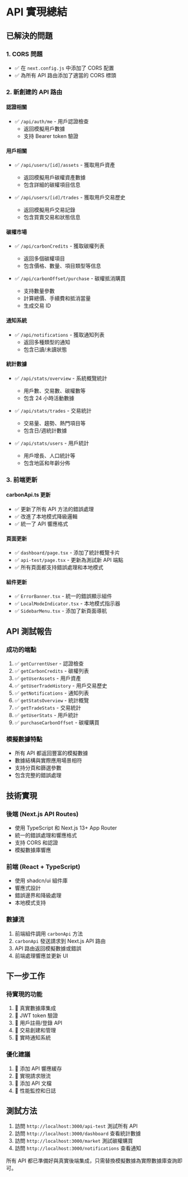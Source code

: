 # API 實現總結

## 已解決的問題

### 1. CORS 問題

- ✅ 在 `next.config.js` 中添加了 CORS 配置
- ✅ 為所有 API 路由添加了適當的 CORS 標頭

### 2. 新創建的 API 路由

#### 認證相關

- ✅ `/api/auth/me` - 用戶認證檢查
  - 返回模擬用戶數據
  - 支持 Bearer token 驗證

#### 用戶相關

- ✅ `/api/users/[id]/assets` - 獲取用戶資產

  - 返回模擬用戶碳權資產數據
  - 包含詳細的碳權項目信息

- ✅ `/api/users/[id]/trades` - 獲取用戶交易歷史
  - 返回模擬用戶交易記錄
  - 包含買賣交易和狀態信息

#### 碳權市場

- ✅ `/api/carbonCredits` - 獲取碳權列表

  - 返回多個碳權項目
  - 包含價格、數量、項目類型等信息

- ✅ `/api/carbonOffset/purchase` - 碳權抵消購買
  - 支持數量參數
  - 計算總價、手續費和抵消當量
  - 生成交易 ID

#### 通知系統

- ✅ `/api/notifications` - 獲取通知列表
  - 返回多種類型的通知
  - 包含已讀/未讀狀態

#### 統計數據

- ✅ `/api/stats/overview` - 系統概覽統計

  - 用戶數、交易數、碳權數等
  - 包含 24 小時活動數據

- ✅ `/api/stats/trades` - 交易統計

  - 交易量、趨勢、熱門項目等
  - 包含日/週統計數據

- ✅ `/api/stats/users` - 用戶統計
  - 用戶增長、人口統計等
  - 包含地區和年齡分佈

### 3. 前端更新

#### carbonApi.ts 更新

- ✅ 更新了所有 API 方法的錯誤處理
- ✅ 改進了本地模式降級邏輯
- ✅ 統一了 API 響應格式

#### 頁面更新

- ✅ `dashboard/page.tsx` - 添加了統計概覽卡片
- ✅ `api-test/page.tsx` - 更新為測試新 API 端點
- ✅ 所有頁面都支持錯誤處理和本地模式

#### 組件更新

- ✅ `ErrorBanner.tsx` - 統一的錯誤顯示組件
- ✅ `LocalModeIndicator.tsx` - 本地模式指示器
- ✅ `SidebarMenu.tsx` - 添加了新頁面導航

## API 測試報告

### 成功的端點

1. ✅ `getCurrentUser` - 認證檢查
2. ✅ `getCarbonCredits` - 碳權列表
3. ✅ `getUserAssets` - 用戶資產
4. ✅ `getUserTradeHistory` - 用戶交易歷史
5. ✅ `getNotifications` - 通知列表
6. ✅ `getStatsOverview` - 統計概覽
7. ✅ `getTradeStats` - 交易統計
8. ✅ `getUserStats` - 用戶統計
9. ✅ `purchaseCarbonOffset` - 碳權購買

### 模擬數據特點

- 所有 API 都返回豐富的模擬數據
- 數據結構與實際應用場景相符
- 支持分頁和篩選參數
- 包含完整的錯誤處理

## 技術實現

### 後端 (Next.js API Routes)

- 使用 TypeScript 和 Next.js 13+ App Router
- 統一的錯誤處理和響應格式
- 支持 CORS 和認證
- 模擬數據庫響應

### 前端 (React + TypeScript)

- 使用 shadcn/ui 組件庫
- 響應式設計
- 錯誤邊界和降級處理
- 本地模式支持

### 數據流

1. 前端組件調用 `carbonApi` 方法
2. `carbonApi` 發送請求到 Next.js API 路由
3. API 路由返回模擬數據或錯誤
4. 前端處理響應並更新 UI

## 下一步工作

### 待實現的功能

1. 🔄 真實數據庫集成
2. 🔄 JWT token 驗證
3. 🔄 用戶註冊/登錄 API
4. 🔄 交易創建和管理
5. 🔄 實時通知系統

### 優化建議

1. 🔄 添加 API 響應緩存
2. 🔄 實現請求限流
3. 🔄 添加 API 文檔
4. 🔄 性能監控和日誌

## 測試方法

1. 訪問 `http://localhost:3000/api-test` 測試所有 API
2. 訪問 `http://localhost:3000/dashboard` 查看統計數據
3. 訪問 `http://localhost:3000/market` 測試碳權購買
4. 訪問 `http://localhost:3000/notifications` 查看通知

所有 API 都已準備好與真實後端集成，只需替換模擬數據為實際數據庫查詢即可。
